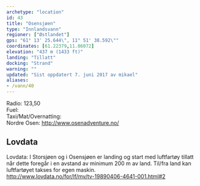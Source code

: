 ```yaml
---
archetype: "location"
id: 43
title: "Osensjøen"
type: "Innlandsvann"
regioner: ["Østlandet"]
gps: "61° 13' 25.644\", 11° 51' 38.592\""
coordinates: [61.22379,11.86072]
elevation: "437 m (1433 ft)"
landing: "Tillatt"
docking: "Strand"
warning: ""
updated: "Sist oppdatert 7. juni 2017 av mikael"
aliases:
- /vann/40
---
```


Radio: 123,50\
Fuel:\
Taxi/Mat/Overnatting:\
Nordre Osen: http://www.osenadventure.no/

## Lovdata

Lovdata: I Storsjøen og i Osensjøen er landing og start med luftfartøy tillatt når dette foregår i en avstand av minimum 200 m av land. Til/fra land kan luftfartøyet takses for egen maskin. \
http://www.lovdata.no/for/lf/mv/tv-19890406-4641-001.html#2
